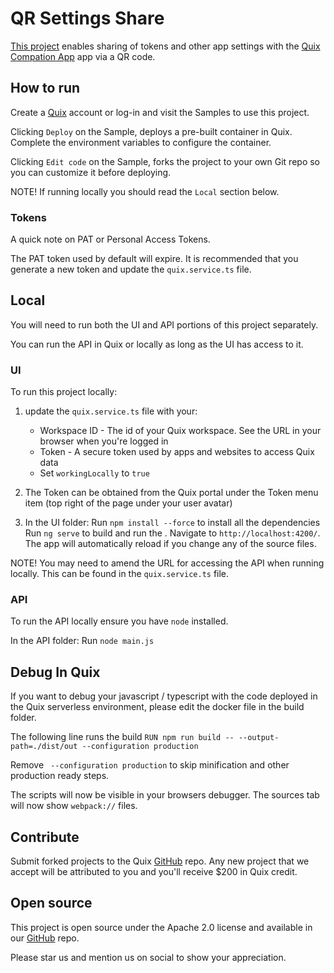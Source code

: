 # QR Settings Share

[This project](https://github.com/quixio/quix-samples/tree/main/nodejs/advanced/QR%20Settings%20Share) enables sharing of tokens and other app settings with the [Quix Compation App](https://github.com/quixio/quix-companion-app) app via a QR code.

## How to run

Create a [Quix](https://portal.platform.quix.ai/self-sign-up?xlink=github) account or log-in and visit the Samples to use this project.

Clicking `Deploy` on the Sample, deploys a pre-built container in Quix. Complete the environment variables to configure the container.

Clicking `Edit code` on the Sample, forks the project to your own Git repo so you can customize it before deploying.

NOTE! If running locally you should read the `Local` section below.

### Tokens

A quick note on PAT or Personal Access Tokens.

The PAT token used by default will expire. It is recommended that you generate a new token and update the `quix.service.ts` file. 

## Local

You will need to run both the UI and API portions of this project separately.

You can run the API in Quix or locally as long as the UI has access to it. 

### UI

To run this project locally:

1. update the `quix.service.ts` file with your:
   - Workspace ID - The id of your Quix workspace. See the URL in your browser when you're logged in
   - Token - A secure token used by apps and websites to access Quix data
   - Set `workingLocally` to `true`

2. The Token can be obtained from the Quix portal under the Token menu item (top right of the page under your user avatar)

3. In the UI folder:
Run `npm install --force` to install all the dependencies
Run `ng serve` to build and run the . Navigate to `http://localhost:4200/`. The app will automatically reload if you change any of the source files.

NOTE! You may need to amend the URL for accessing the API when running locally.
This can be found in the `quix.service.ts` file.

### API

To run the API locally ensure you have `node` installed.

In the API folder:
Run `node main.js`

## Debug In Quix

If you want to debug your javascript / typescript with the code deployed in the Quix serverless environment, please edit the docker file in the build folder.

The following line runs the build
`RUN npm run build -- --output-path=./dist/out --configuration production`

Remove ` --configuration production` to skip minification and other production ready steps.

The scripts will now be visible in your browsers debugger. The sources tab will now show `webpack://` files.

## Contribute

Submit forked projects to the Quix [GitHub](https://github.com/quixio/quix-samples) repo. Any new project that we accept will be attributed to you and you'll receive $200 in Quix credit.

## Open source

This project is open source under the Apache 2.0 license and available in our [GitHub](https://github.com/quixio/quix-samples) repo.

Please star us and mention us on social to show your appreciation.

